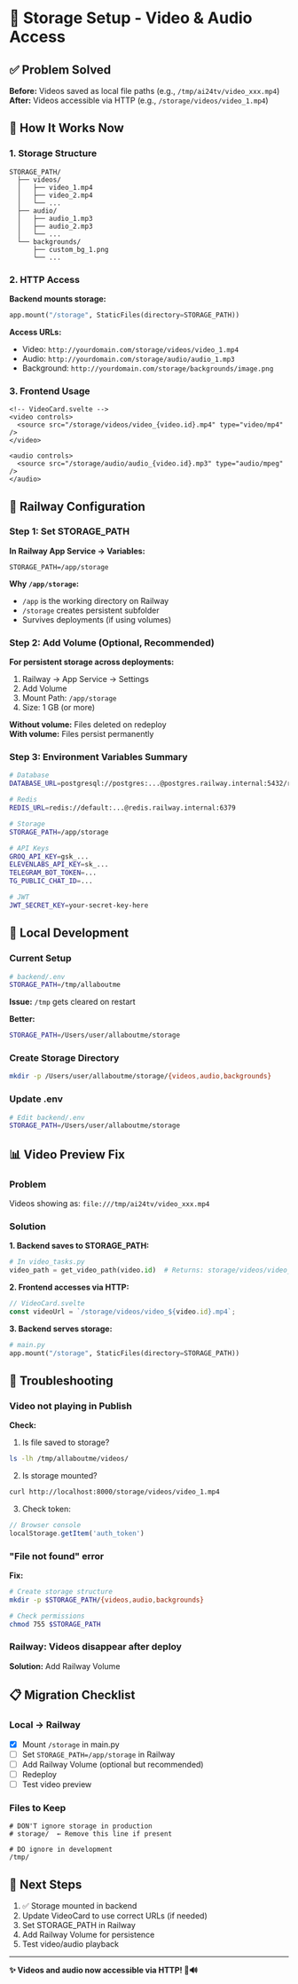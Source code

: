 # 📁 Storage Setup - Video & Audio Access

## ✅ Problem Solved

**Before:** Videos saved as local file paths (e.g., `/tmp/ai24tv/video_xxx.mp4`)  
**After:** Videos accessible via HTTP (e.g., `/storage/videos/video_1.mp4`)

## 🎯 How It Works Now

### 1. Storage Structure

```
STORAGE_PATH/
  ├── videos/
  │   ├── video_1.mp4
  │   ├── video_2.mp4
  │   └── ...
  ├── audio/
  │   ├── audio_1.mp3
  │   ├── audio_2.mp3
  │   └── ...
  └── backgrounds/
      ├── custom_bg_1.png
      └── ...
```

### 2. HTTP Access

**Backend mounts storage:**
```python
app.mount("/storage", StaticFiles(directory=STORAGE_PATH))
```

**Access URLs:**
- Video: `http://yourdomain.com/storage/videos/video_1.mp4`
- Audio: `http://yourdomain.com/storage/audio/audio_1.mp3`
- Background: `http://yourdomain.com/storage/backgrounds/image.png`

### 3. Frontend Usage

```svelte
<!-- VideoCard.svelte -->
<video controls>
  <source src="/storage/videos/video_{video.id}.mp4" type="video/mp4" />
</video>

<audio controls>
  <source src="/storage/audio/audio_{video.id}.mp3" type="audio/mpeg" />
</audio>
```

## 🚀 Railway Configuration

### Step 1: Set STORAGE_PATH

**In Railway App Service → Variables:**
```
STORAGE_PATH=/app/storage
```

**Why `/app/storage`:**
- `/app` is the working directory on Railway
- `/storage` creates persistent subfolder
- Survives deployments (if using volumes)

### Step 2: Add Volume (Optional, Recommended)

**For persistent storage across deployments:**

1. Railway → App Service → Settings
2. Add Volume
3. Mount Path: `/app/storage`
4. Size: 1 GB (or more)

**Without volume:** Files deleted on redeploy  
**With volume:** Files persist permanently

### Step 3: Environment Variables Summary

```bash
# Database
DATABASE_URL=postgresql://postgres:...@postgres.railway.internal:5432/railway?sslmode=require

# Redis
REDIS_URL=redis://default:...@redis.railway.internal:6379

# Storage
STORAGE_PATH=/app/storage

# API Keys
GROQ_API_KEY=gsk_...
ELEVENLABS_API_KEY=sk_...
TELEGRAM_BOT_TOKEN=...
TG_PUBLIC_CHAT_ID=...

# JWT
JWT_SECRET_KEY=your-secret-key-here
```

## 🔧 Local Development

### Current Setup

```bash
# backend/.env
STORAGE_PATH=/tmp/allaboutme
```

**Issue:** `/tmp` gets cleared on restart

**Better:**
```bash
STORAGE_PATH=/Users/user/allaboutme/storage
```

### Create Storage Directory

```bash
mkdir -p /Users/user/allaboutme/storage/{videos,audio,backgrounds}
```

### Update .env

```bash
# Edit backend/.env
STORAGE_PATH=/Users/user/allaboutme/storage
```

## 📊 Video Preview Fix

### Problem

Videos showing as: `file:///tmp/ai24tv/video_xxx.mp4`

### Solution

**1. Backend saves to STORAGE_PATH:**
```python
# In video_tasks.py
video_path = get_video_path(video.id)  # Returns: storage/videos/video_1.mp4
```

**2. Frontend accesses via HTTP:**
```javascript
// VideoCard.svelte
const videoUrl = `/storage/videos/video_${video.id}.mp4`;
```

**3. Backend serves storage:**
```python
# main.py
app.mount("/storage", StaticFiles(directory=STORAGE_PATH))
```

## 🐛 Troubleshooting

### Video not playing in Publish

**Check:**
1. Is file saved to storage?
```bash
ls -lh /tmp/allaboutme/videos/
```

2. Is storage mounted?
```bash
curl http://localhost:8000/storage/videos/video_1.mp4
```

3. Check token:
```javascript
// Browser console
localStorage.getItem('auth_token')
```

### "File not found" error

**Fix:**
```bash
# Create storage structure
mkdir -p $STORAGE_PATH/{videos,audio,backgrounds}

# Check permissions
chmod 755 $STORAGE_PATH
```

### Railway: Videos disappear after deploy

**Solution:** Add Railway Volume

## 📋 Migration Checklist

### Local → Railway

- [x] Mount `/storage` in main.py
- [ ] Set `STORAGE_PATH=/app/storage` in Railway
- [ ] Add Railway Volume (optional but recommended)
- [ ] Redeploy
- [ ] Test video preview

### Files to Keep

```gitignore
# DON'T ignore storage in production
# storage/  ← Remove this line if present

# DO ignore in development
/tmp/
```

## 🎯 Next Steps

1. ✅ Storage mounted in backend
2. Update VideoCard to use correct URLs (if needed)
3. Set STORAGE_PATH in Railway
4. Add Railway Volume for persistence
5. Test video/audio playback

---

**✨ Videos and audio now accessible via HTTP! 🎥🔊**

